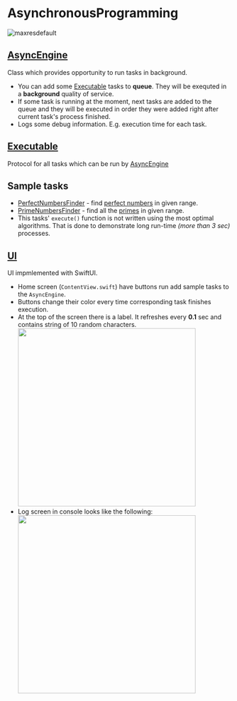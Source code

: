 # AsynchronousProgramming
![maxresdefault](https://user-images.githubusercontent.com/51203539/134365560-547f4377-fa74-4afe-8bc4-a9ff46da1418.jpg)

## [AsyncEngine](https://github.com/heartsker/AsynchronousProgramming/blob/master/AsynchronousProgramming/AsyncEngine.swift)
Class which provides opportunity to run tasks in background.
- You can add some [Executable](https://github.com/heartsker/AsynchronousProgramming/blob/master/AsynchronousProgramming/Executable.swift) tasks to __queue__. They will be exequted in a __background__ quality of service.
- If some task is running at the moment, next tasks are added to the queue and they will be executed in order they were added right after current task's process finished.
- Logs some debug information. E.g. execution time for each task.

## [Executable](https://github.com/heartsker/AsynchronousProgramming/blob/master/AsynchronousProgramming/Executable.swift)
Protocol for all tasks which can be run by [AsyncEngine](https://github.com/heartsker/AsynchronousProgramming/blob/master/AsynchronousProgramming/AsyncEngine.swift)

## Sample tasks
- [PerfectNumbersFinder](https://github.com/heartsker/AsynchronousProgramming/blob/master/AsynchronousProgramming/PerfectNumbersFinder.swift) - find [perfect numbers](https://en.wikipedia.org/wiki/Perfect_number) in given range.
- [PrimeNumbersFinder](https://github.com/heartsker/AsynchronousProgramming/blob/master/AsynchronousProgramming/PrimeNumbersFinder.swift) - find all the [primes](https://en.wikipedia.org/wiki/Prime_number) in given range.
- This tasks' ```execute()``` function is not written using the most optimal algorithms. That is done to demonstrate long run-time _(more than 3 sec)_ processes.
  
## [UI](https://github.com/heartsker/AsynchronousProgramming/blob/master/AsynchronousProgramming/ContentView.swift)
UI impmlemented with SwiftUI.
- Home screen (```ContentView.swift```) have buttons run add sample tasks to the ```AsyncEngine```.
- Buttons change their color every time corresponding task finishes execution.
- At the top of the screen there is a label. It refreshes every __0.1__ sec and contains string of 10 random characters.
  <img src="https://user-images.githubusercontent.com/51203539/134362410-a71bebc1-f471-4572-aa9f-5e16abd49366.gif" height="400">
- Log screen in console looks like the following:
  <img src="https://user-images.githubusercontent.com/51203539/134364085-e98bf584-c0f2-4d53-bc99-4be1bef59d13.gif" height="400">
